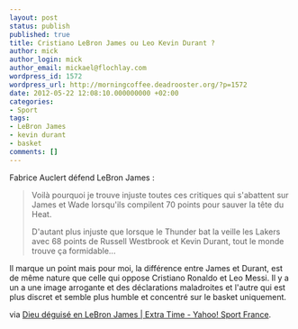 ```yaml
---
layout: post
status: publish
published: true
title: Cristiano LeBron James ou Leo Kevin Durant ?
author: mick
author_login: mick
author_email: mickael@flochlay.com
wordpress_id: 1572
wordpress_url: http://morningcoffee.deadrooster.org/?p=1572
date: 2012-05-22 12:08:10.000000000 +02:00
categories:
- Sport
tags:
- LeBron James
- kevin durant
- basket
comments: []
---
```

Fabrice Auclert défend LeBron James :
<blockquote>Voilà pourquoi je trouve injuste toutes ces critiques qui s'abattent sur James et Wade lorsqu'ils compilent 70 points pour sauver la tête du Heat.

D'autant plus injuste que lorsque le Thunder bat la veille les Lakers avec 68 points de Russell Westbrook et Kevin Durant, tout le monde trouve ça formidable...</blockquote>
Il marque un point mais pour moi, la différence entre James et Durant, est de même nature que celle qui oppose Cristiano Ronaldo et Leo Messi. Il y a un a une image arrogante et des déclarations maladroites et l'autre qui est plus discret et semble plus humble et concentré sur le basket uniquement.

via <a href="http://fr.sports.yahoo.com/blogs/extra-time/dieu-d%C3%A9guis%C3%A9-lebron-james-064927342.html">Dieu déguisé en LeBron James | Extra Time - Yahoo! Sport France</a>.
